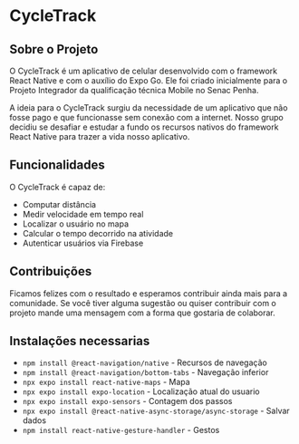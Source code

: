# CycleTrack

## Sobre o Projeto

O CycleTrack é um aplicativo de celular desenvolvido com o framework React Native e com o auxílio do Expo Go. Ele foi criado inicialmente para o Projeto Integrador da qualificação técnica Mobile no Senac Penha.

A ideia para o CycleTrack surgiu da necessidade de um aplicativo que não fosse pago e que funcionasse sem conexão com a internet. Nosso grupo decidiu se desafiar e estudar a fundo os recursos nativos do framework React Native para trazer a vida nosso aplicativo.

## Funcionalidades

O CycleTrack é capaz de:

- Computar distância
- Medir velocidade em tempo real
- Localizar o usuário no mapa
- Calcular o tempo decorrido na atividade
- Autenticar usuários via Firebase

## Contribuições

Ficamos felizes com o resultado e esperamos contribuir ainda mais para a comunidade. Se você tiver alguma sugestão ou quiser contribuir com o projeto mande uma mensagem com a forma que gostaria de colaborar.

## Instalações necessarias

- `npm install @react-navigation/native` - Recursos de navegação
- `npm install @react-navigation/bottom-tabs` - Navegação inferior
- `npx expo install react-native-maps` - Mapa
- `npx expo install expo-location` - Localização atual do usuario
- `npx expo install expo-sensors` - Contagem dos passos
- `npx expo install @react-native-async-storage/async-storage` - Salvar dados
- `npm install react-native-gesture-handler` - Gestos
